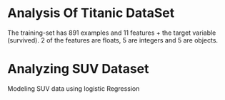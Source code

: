 # Analysis Of Titanic DataSet

The training-set has 891 examples and 11 features + the target variable (survived). 2 of the features are floats, 5 are integers and 5 are objects.

# Analyzing SUV Dataset

Modeling SUV data using logistic Regression
